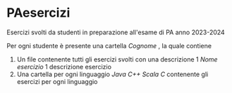 # PAesercizi
Esercizi svolti da studenti in preparazione all'esame di PA anno 2023-2024

Per ogni studente è presente una cartella *Cognome* , la quale contiene
1. Un file contenente tutti gli esercizi svolti con una descrizione
    1 *Nome esercizio*
    1 descrizione esercizio
2. Una cartella per ogni linguaggio *Java* *C++* *Scala* *C* contenente gli esercizi per ogni linguaggio
